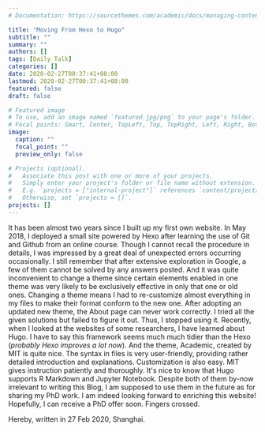 ```yaml
---
# Documentation: https://sourcethemes.com/academic/docs/managing-content/

title: "Moving From Hexo to Hugo"
subtitle: ""
summary: ""
authors: []
tags: [Daily Talk]
categories: []
date: 2020-02-27T00:37:41+08:00
lastmod: 2020-02-27T00:37:41+08:00
featured: false
draft: false

# Featured image
# To use, add an image named `featured.jpg/png` to your page's folder.
# Focal points: Smart, Center, TopLeft, Top, TopRight, Left, Right, BottomLeft, Bottom, BottomRight.
image:
  caption: ""
  focal_point: ""
  preview_only: false

# Projects (optional).
#   Associate this post with one or more of your projects.
#   Simply enter your project's folder or file name without extension.
#   E.g. `projects = ["internal-project"]` references `content/project/deep-learning/index.md`.
#   Otherwise, set `projects = []`.
projects: []
---
```


It has been almost two years since I built up my first own website. In May 2018, I deployed a small site powered by Hexo after learning the use of Git and Github from an online course. Though I cannot recall the procedure in details, I was impressed by a great deal of unexpected errors occurring occasionally. I still remember that after extensive exploration in Google, a few of them cannot be solved by any answers posted. And it was quite inconvenient to change a theme since certain elements enabled in one theme was very likely to be exclusively effective in only that one or old ones. Changing a theme means I had to re-customize almost everything in my files to make their format conform to the new one. After adopting an updated new theme, the About page can never work correctly. I tried all the given solutions but failed to figure it out. Thus, I stopped using it. Recently, when I looked at the websites of some researchers, I have learned about Hugo. I have to say this framework seems much much tidier than the Hexo (*probably Hexo improves a lot now*). And the theme, Academic, created by MIT is quite nice. The syntax in files is very user-friendly, providing rather detailed introduction and explanations. Customization is also easy. MIT gives instruction patiently and thoroughly. It's nice to know that Hugo supports R Markdown and Jupyter Notebook. Despite both of them by-now irrelevant to writing this Blog, I am supposed to use them in the future as for sharing my PhD work. I am indeed looking forward to enriching this website! Hopefully, I can receive a PhD offer soon. Fingers crossed.



Hereby, written in 27 Feb 2020, Shanghai.
